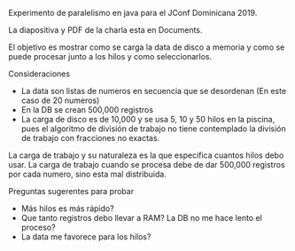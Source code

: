 Experimento de paralelismo en java para el JConf Dominicana 2019.

La diapositiva y PDF de la charla esta en Documents.

El objetivo es mostrar como se carga la data de disco a memoria y como se puede procesar junto a los hilos y como seleccionarlos.

Consideraciones
 - La data son listas de numeros en secuencia que se desordenan (En este caso de 20 numeros)
 - En la DB se crean 500,000 registros
 - La carga de disco es de 10,000 y se usa 5, 10 y 50 hilos en la piscina, pues el algoritmo de división de trabajo no tiene contemplado la división de trabajo con fracciones no exactas.

La carga de trabajo y su naturaleza es la que especifica cuantos hilos debo usar.
La carga de trabajo cuando se procesa debe de dar 500,000 registros por cada numero, sino esta mal distribuida.

Preguntas sugerentes para probar
 - Más hilos es más rápido?
 - Que tanto registros debo llevar a RAM? La DB no me hace lento el proceso?
 - La data me favorece para los hilos?

